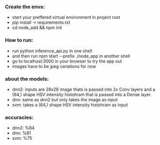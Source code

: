 ### Create the envs:
- start your preffered virtual environment in project root
- pip install -r requirements.txt
- cd node_add && npm init

### How to run:
- run python inference_api.py in one shell
- and then run npm start --prefix ./node_app in another shell
- go to localhost:3000 in your browser to try the app out
- images have to be jpeg variations for now


### about the models:
- dnn2: inputs are 28x28 image thats is passed into 2x Conv layers and a (64,) shape HSV intensity histohram that is passed into a Dense layer.
- dnn: same as dnn2 but only takes the image as input
- svm: takes a (64,) shape HSV intensity histohram as input

### accuracies:
- dnn2: %84
- dnn: %81
- svm: %75
